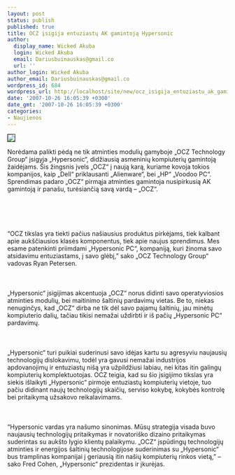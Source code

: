 ```yaml
---
layout: post
status: publish
published: true
title: OCZ įsigija entuziastų AK gamintoją Hypersonic
author:
  display_name: Wicked Akuba
  login: Wicked Akuba
  email: Dariusbuinauskas@gmail.co
  url: ''
author_login: Wicked Akuba
author_email: Dariusbuinauskas@gmail.co
wordpress_id: 684
wordpress_url: http://localhost/site/new/ocz_isigija_entuziastu_ak_gamintoja_hypersonic/
date: '2007-10-26 16:05:39 +0300'
date_gmt: '2007-10-26 16:05:39 +0300'
categories:
- Naujienos
---
```

<div class="imgright"><img src=" http://www.20id.org/images/s/ocz_product.jpg " border="1"></div>
<p>Norėdama palikti pėdą ne tik atminties modulių gamyboje „OCZ Technology Group“ įsigyja „Hypersonic“, didžiausią asmeninių kompiuterių gamintoją žaidėjams. Šis žingsnis įvels „OCZ“ į naują karą, kuriame kovoja tokios kompanijos, kaip „Dell“ priklausanti „Alienware“, bei „HP“ „Voodoo PC“. Sprendimas padaro „OCZ“ pirmąja atminties gamintoja nusipirkusią AK gamintoją ir panašu, turėsiančią savą vardą – „OCZ“.<br />
<br><br />
<br><br />
<br>“OCZ tikslas yra tiekti pačius našiausius produktus pirkėjams, tiek kalbant apie aukščiausios klasės komponentus, tiek apie naujus sprendimus. Mes esame patenkinti priimdami „Hypersonic PC“, kompaniją, kuri žinoma savo atsidavimu entuziastams, į savo glėbį,” sako „OCZ Technology Group“ vadovas Ryan Petersen.<br />
<br><br />
<br>„Hypersonic“ įsigijimas akcentuoja „OCZ“ norus didinti savo operatyviosios atminties modulių, bei maitinimo šaltinių pardavimų vietas. Be to, niekas nenuginčys, kad „OCZ“ dirba ne tik dėl savo pajamų šaltinių, jau minėtų kompiuterio dalių, tačiau tikisi nemažai uždirbti ir iš pačių „Hypersonic PC“ pardavimų.<br />
<br><br />
<br>„Hypersonic“ turi puikiai suderinusi savo idėjas kartu su agresyviu naujausių technologijų dislokavimu, todėl yra gavusi nemažai industrijos apdovanojimų ir entuziastų nišą yra užpildžiusi labiau, nei kitas itin galingų kompiuterių komplektuotojas. OCZ teigia, kad su šio įsigijimo tikslas yra siekis išlaikyti „Hypersonic“ pirmoje entuziastų kompiuterių vietoje, tuo pačiu didinant naujų technologijų skaičių, serviso kokybę, kokybės kontrolę bei pritaikymą užsakovo reikalavimams.<br />
<br><br />
<br>“Hypersonic vardas yra našumo sinonimas. Mūsų strategija visada buvo naujausių technologijų pritaikymas ir novatoriško dizaino pritaikymas suderintas su aukšto lygio klientų palaikymu. „OCZ“ įspūdingų technologijų atminties ir energijos šaltinių technologijose suderinimas su „Hypersonic“ bus tramplinas kompanijai į geriausią itin našių kompiuterių rinkos vietą,” – sako Fred Cohen, „Hypersonic“ prezidentas ir įkurėjas.<br />
<br><br />
<br></p>
